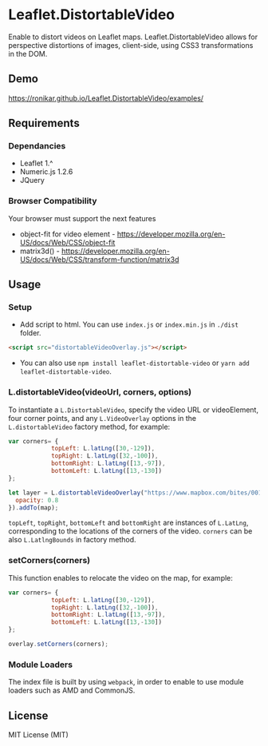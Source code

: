 # Leaflet.DistortableVideo
Enable to distort videos on Leaflet maps. Leaflet.DistortableVideo allows for perspective distortions of images, client-side, using CSS3 transformations in the DOM.

## Demo
https://ronikar.github.io/Leaflet.DistortableVideo/examples/

## Requirements
### Dependancies
* Leaflet 1.^
* Numeric.js 1.2.6 
* JQuery 

### Browser Compatibility
Your browser must support the next features
* object-fit for video element - https://developer.mozilla.org/en-US/docs/Web/CSS/object-fit
* matrix3d() - https://developer.mozilla.org/en-US/docs/Web/CSS/transform-function/matrix3d

## Usage

### Setup

* Add script to html. You can use `index.js` or `index.min.js` in `./dist` folder. 
```html
<script src="distortableVideoOverlay.js"></script>
```

* You can also use `npm install leaflet-distortable-video` or `yarn add leaflet-distortable-video`.

### L.distortableVideo(videoUrl, corners, options)

To instantiate a `L.DistortableVideo`, specify the video URL or videoElement, four corner
points, and any `L.VideoOverlay` options in the `L.distortableVideo` factory
method, for example:

```js
var corners= {
            topLeft: L.latLng([30,-129]),
            topRight: L.latLng([32,-100]),
            bottomRight: L.latLng([13,-97]),
            bottomLeft: L.latLng([13,-130])
};

let layer = L.distortableVideoOverlay("https://www.mapbox.com/bites/00188/patricia_nasa.mp4", corners, {
  opacity: 0.8
}).addTo(map);
```

`topLeft`, `topRight`, `bottomLeft` and `bottomRight` are instances of `L.LatLng`, corresponding
to the locations of the corners of the video. `corners` can be also `L.LatlngBounds` in factory method.

### setCorners(corners)

This function enables to relocate the video on the map, for example: 

```js
var corners= {
            topLeft: L.latLng([30,-129]),
            topRight: L.latLng([32,-100]),
            bottomRight: L.latLng([13,-97]),
            bottomLeft: L.latLng([13,-130])
};

overlay.setCorners(corners);
```

### Module Loaders
The index file is built by using `webpack`, in order to enable to use module loaders such as AMD and CommonJS. 


## License
MIT License (MIT)


